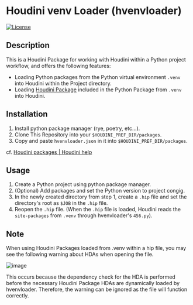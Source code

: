 # Houdini venv Loader (hvenvloader)

[![License](https://img.shields.io/badge/License-Apache%202.0-blue.svg)](https://github.com/tanitta/hvenvloader/blob/main/LICENSE)

## Description

This is a Houdini Package for working with Houdini within a Python project workflow, and offers the following features:
- Loading Python packages from the Python virtual environment `.venv` into Houdini within the Project directory.
- Loading [Houdini Package](https://www.sidefx.com/docs/houdini/ref/plugins.html) included in the Python Package from `.venv` into Houdini.

## Installation

1. Install python package manager (rye, poetry, etc...).
2. Clone This Repository into your `$HOUDINI_PREF_DIR/packages`.
3. Copy and paste `hvenvloader.json` in it into `$HOUDINI_PREF_DIR/packages`.

cf. [Houdini packages | Houdini help](https://www.sidefx.com/docs/houdini/ref/plugins.html)

## Usage

1. Create a Python project using python package manager.
2. (Optional) Add packages and set the Python version to project congig.
3. In the newly created directory from step 1, create a `.hip` file and set the directory's root as `$JOB` in the `.hip` file.
4. Reopen the `.hip` file. (When the `.hip` file is loaded, Houdini reads the `site-packages` from `.venv` through hvenvloader's `456.py`).

## Note

When using Houdini Packages loaded from .venv within a hip file, you may see the following warning about HDAs when opening the file.

![image](https://github.com/tanitta/hvenvloader/assets/1937287/32d428d3-7dfe-4fbf-bf19-34fc7a68961a)

This occurs because the dependency check for the HDA is performed before the necessary Houdini Package HDAs are dynamically loaded by hvenvloader. Therefore, the warning can be ignored as the file will function correctly.

